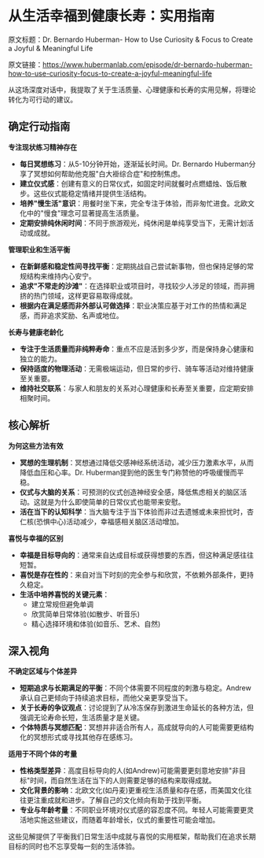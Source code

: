 # 从生活幸福到健康长寿：实用指南

原文标题：Dr. Bernardo Huberman- How to Use Curiosity & Focus to Create a Joyful & Meaningful Life

原文链接：https://www.hubermanlab.com/episode/dr-bernardo-huberman-how-to-use-curiosity-focus-to-create-a-joyful-meaningful-life

<YouTube videoId="tR73Ny4Dt9s" />

从这场深度对话中，我提取了关于生活质量、心理健康和长寿的实用见解，将理论转化为可行动的建议。

## 确定行动指南

**专注现状练习精神存在**
- **每日冥想练习**：从5-10分钟开始，逐渐延长时间。Dr. Bernardo Huberman分享了冥想如何帮助他克服"白大褂综合症"和控制焦虑。
- **建立仪式感**：创建有意义的日常仪式，如固定时间就餐时点燃蜡烛、饭后散步。这些仪式能稳定情绪并提供生活结构。
- **培养"慢生活"意识**：用餐时坐下来，完全专注于体验，而非匆忙进食。北欧文化中的"慢食"理念可显著提高生活质量。
- **定期安排纯休闲时间**：不同于旅游观光，纯休闲是单纯享受当下，无需计划活动或成就。

**管理职业和生活平衡**
- **在新鲜感和稳定性间寻找平衡**：定期挑战自己尝试新事物，但也保持足够的常规结构来维持内心安宁。
- **追求"不常走的沙滩"**：在选择职业或项目时，寻找较少人涉足的领域，而非拥挤的热门领域，这样更容易取得成就。
- **根据内在满足感而非外部认可做选择**：职业决策应基于对工作的热情和满足感，而非追求奖励、名声或地位。

**长寿与健康老龄化**
- **专注于生活质量而非纯粹寿命**：重点不应是活到多少岁，而是保持身心健康和独立的能力。
- **保持适度的物理活动**：无需极端运动，但日常的步行、骑车等活动对维持健康至关重要。
- **维持社交联系**：与家人和朋友的关系对心理健康和长寿至关重要，应定期安排相聚时间。

## 核心解析

**为何这些方法有效**
- **冥想的生理机制**：冥想通过降低交感神经系统活动，减少压力激素水平，从而降低血压和心率。Dr. Huberman提到他的医生专门称赞他的呼吸缓慢而平稳。
- **仪式与大脑的关系**：可预测的仪式创造神经安全感，降低焦虑相关的脑区活动。这就是为什么即使简单的日常仪式也能带来安慰。
- **活在当下的认知科学**：当大脑专注于当下体验而非过去遗憾或未来担忧时，杏仁核(恐惧中心)活动减少，幸福感相关脑区活动增加。

**喜悦与幸福的区别**
- **幸福是目标导向的**：通常来自达成目标或获得想要的东西，但这种满足感往往短暂。
- **喜悦是存在性的**：来自对当下时刻的完全参与和欣赏，不依赖外部条件，更持久稳定。
- **生活中培养喜悦的关键元素**：
  * 建立常规但避免单调
  * 欣赏简单日常体验(如散步、听音乐)
  * 精心选择环境和体验(如音乐、艺术、自然)

## 深入视角

**不确定区域与个体差异**
- **短期追求与长期满足的平衡**：不同个体需要不同程度的刺激与稳定。Andrew承认自己更倾向于持续追求目标，而他父亲更享受当下。
- **关于长寿的争议观点**：讨论提到了从冷冻保存到激进生命延长的各种方法，但强调无论寿命长短，生活质量才是关键。
- **个体特质与冥想匹配**：冥想并非适合所有人，高成就导向的人可能需要更结构化的冥想形式或寻找其他存在感练习。

**适用于不同个体的考量**
- **性格类型差异**：高度目标导向的人(如Andrew)可能需要更刻意地安排"非目标"时间，而自然生活在当下的人则需要足够的结构来取得成就。
- **文化背景的影响**：北欧文化(如丹麦)更重视生活质量和存在感，而美国文化往往更注重成就和进步。了解自己的文化倾向有助于找到平衡。
- **专业与年龄考量**：不同职业环境对仪式感的容忍度不同。年轻人可能需要更灵活地实施这些建议，而随着年龄增长，仪式的重要性可能会增加。

这些见解提供了平衡我们日常生活中成就与喜悦的实用框架，帮助我们在追求长期目标的同时也不忘享受每一刻的生活体验。
